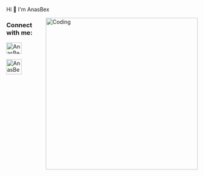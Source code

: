 <p> Hi 👋 I'm AnasBex  </p>
<img align="right" alt="Coding" width="400" src="https://www.icegif.com/wp-content/uploads/icegif-2013.gif">

<h3 align="left">Connect with me:</h3>
<p align="left">
<a href="https://www.youtube.com/@AnasBex" target="blank"><img align="center" src="https://raw.githubusercontent.com/rahuldkjain/github-profile-readme-generator/master/src/images/icons/Social/youtube.svg" alt="AnasBex" height="30" width="40" /></a>

<a href="https://www.instagram.com/anasbex_/?hl=id" target="blank"><img align="center" src="https://png.pngtree.com/png-vector/20221018/ourmid/pngtree-instagram-social-platform-icon-png-image_6315976.png" alt="AnasBex" height="40" width="40" /></a>

</p>

